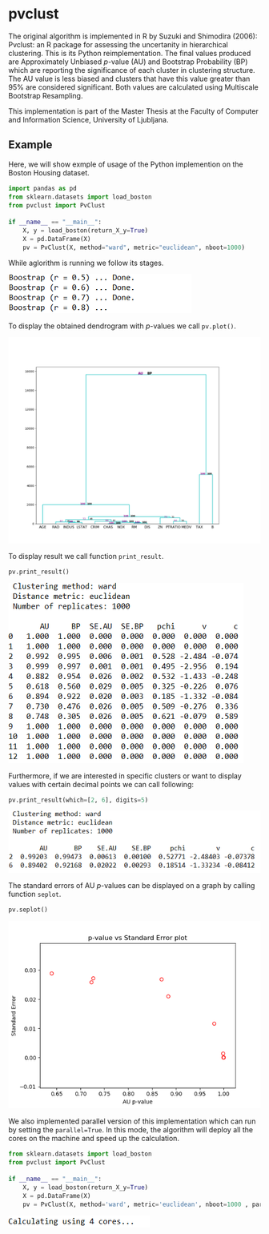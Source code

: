 # pvclust

The original algorithm is implemented in R by Suzuki and Shimodira (2006): Pvclust: an R package for assessing the uncertanity in hierarchical clustering. This is its Python reimplementation. The final values produced are Approximately Unbiased _p_-value (AU) and Bootstrap Probability (BP) which are reporting the significance of each cluster in clustering structure. The AU value is less biased and clusters that have this value greater than 95% are considered significant. Both values are calculated using Multiscale Bootstrap Resampling.

This implementation is part of the Master Thesis at the Faculty of Computer and Information Science, University of Ljubljana. 

## Example
Here, we will show exmple of usage of the Python implemention on the Boston Housing dataset. 

```python
import pandas as pd
from sklearn.datasets import load_boston
from pvclust import PvClust

if __name__ == "__main__":
    X, y = load_boston(return_X_y=True)
    X = pd.DataFrame(X)
    pv = PvClust(X, method="ward", metric="euclidean", nboot=1000)
```
While aglorithm is running we follow its stages.

![bootstrap_stages](/images/bootstrap_stages.PNG)

To display the obtained dendrogram with _p_-values we call `pv.plot()`.

![dendrogram](/images/dendrogram.png)

To display result we call function `print_result`.
```python
pv.print_result()
```

![results](/images/results.PNG)

Furthermore, if we are interested in specific clusters or want to display values with certain decimal points we can call following:
```python
pv.print_result(which=[2, 6], digits=5)
```
![results2](/images/results2.PNG)


The standard errors of AU _p_-values can be displayed on a graph by calling function `seplot`.
```python
pv.seplot()
```
![seplot](/images/seplot.png)



We also implemented parallel version of this implementation which can run by setting the `parallel=True`. In this mode, the algorithm will deploy all the cores on the machine and speed up the calculation.

```python
from sklearn.datasets import load_boston
from pvclust import PvClust

if __name__ == "__main__":
    X, y = load_boston(return_X_y=True)
    X = pd.DataFrame(X)
    pv = PvClust(X, method='ward', metric='euclidean', nboot=1000 , parallel=True)
```
![parallel](/images/parallel.PNG)
